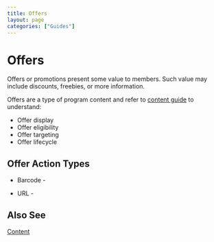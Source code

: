 ```yaml
---
title: Offers
layout: page
categories: ["Guides"]
---
```

# Offers

Offers or promotions present some value to members. Such value may include discounts, freebies, or more information.

Offers are a type of program content and refer to [content guide](./content) to understand:

* Offer display
* Offer eligibility
* Offer targeting
* Offer lifecycle



## Offer Action Types
* Barcode - 

* URL - 

## Also See
[Content](./content)